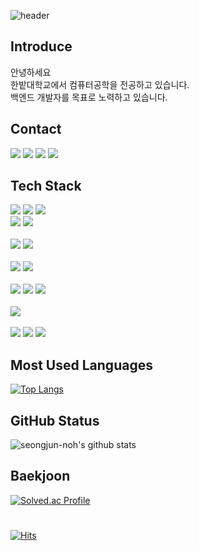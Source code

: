 ![header](https://capsule-render.vercel.app/api?type=waving&color=auto&height=250&section=header&text=Hello&fontSize=90&fontAlignY=35&fontAlign=70&desc=I'm%20Seongjun&descAlignY=52&descSize=30&descAlign=75)

## Introduce
안녕하세요<br>
한밭대학교에서 컴퓨터공학을 전공하고 있습니다.<br>
백엔드 개발자를 목표로 노력하고 있습니다.

## Contact
[<img src="https://img.shields.io/badge/mail-EA4335?style=flat&logo=gmail&logoColor=black">](mailto:seongjun5657@gmail.com) [<img src="https://img.shields.io/badge/blog-FF5722?style=flat&logo=blogger&logoColor=black">](https://seongjun-noh.github.io/) [<img src="https://img.shields.io/badge/instagram-E4405F?style=flat&logo=instagram&logoColor=black">](https://www.instagram.com/s_jun_1209/) [<img src="https://img.shields.io/badge/facebook-1877F2?style=flat&logo=facebook&logoColor=black">](https://www.facebook.com/profile.php?id=100005781037959)

## Tech Stack
<img src="https://img.shields.io/badge/html5-E34F26?style=flat&logo=html5&logoColor=black"> <img src="https://img.shields.io/badge/css3-1572B6?style=flat&logo=css3&logoColor=black"> <img src="https://img.shields.io/badge/javascript-F7DF1E?style=flat&logo=javascript&logoColor=black">
<br>  <img src="https://img.shields.io/badge/java-007396?style=flat&logo=java&logoColor=black"> <img src="https://img.shields.io/badge/python-3776AB?style=flat&logo=python&logoColor=black">
<br><br>
<img src="https://img.shields.io/badge/spring-6DB33F?style=flat&logo=spring&logoColor=black"> <img src="https://img.shields.io/badge/spring boot-6DB33F?style=flat&logo=springboot&logoColor=black"> 
<br><br>
<img src="https://img.shields.io/badge/mysql-4479A1?style=flat&logo=mysql&logoColor=black"> <img src="https://img.shields.io/badge/postgresql-4169E1?style=flat&logo=postgresql&logoColor=black">
<br><br>
<img src="https://img.shields.io/badge/git-F05032?style=flat&logo=git&logoColor=black"> <img src="https://img.shields.io/badge/github-181717?style=flat&logo=github&logoColor=black"> <img src="https://img.shields.io/badge/gradle-02303A?style=flat&logo=gradle&logoColor=black">
<br><br>
<img src="https://img.shields.io/badge/postman-FF6C37?style=flat&logo=postman&logoColor=black">
<br><br>
<img src="https://img.shields.io/badge/windows-0078D6?style=flat&logo=windows&logoColor=black"> <img src="https://img.shields.io/badge/mac-000000?style=for-flat&logo=apple&logoColor=white"> <img src="https://img.shields.io/badge/linux-FCC624?style=flat&logo=linux&logoColor=black"> 

## Most Used Languages
[![Top Langs](https://github-readme-stats.vercel.app/api/top-langs/?username=seongjun-noh&layout=compact)](https://github.com/seongjun-noh/github-readme-stats)

## GitHub Status
![seongjun-noh's github stats](https://github-readme-stats.vercel.app/api?username=seongjun-noh&show_icons=true)

## Baekjoon
[![Solved.ac Profile](http://mazassumnida.wtf/api/v2/generate_badge?boj=vomw99)](https://solved.ac/vomw99/)

#
[![Hits](https://hits.seeyoufarm.com/api/count/incr/badge.svg?url=https%3A%2F%2Fgithub.com%2Fseongjun-noh%2Fhit-counter&count_bg=%23585858&title_bg=%232B2B2B&icon=&icon_color=%23E7E7E7&title=hits&edge_flat=false)](https://hits.seeyoufarm.com)
